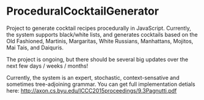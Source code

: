 # ProceduralCocktailGenerator
Project to generate cocktail recipes procedurally in JavaScript.  Currently, the system supports black/white lists,
and generates cocktails based on the Old Fashioned, Martinis, Margaritas, White Russians, Manhattans, Mojitos, 
Mai Tais, and Daiquris.

The project is ongoing, but there should be several big updates over the next few days / weeks / months!


Currently, the system is an expert, stochastic, context-sensative and sometimes tree-adjoining grammar.
You can get full implementation detials here:
http://axon.cs.byu.edu/ICCC2015proceedings/9.3Pagnutti.pdf
